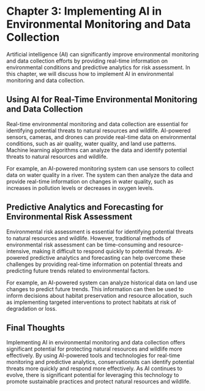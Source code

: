 Chapter 3: Implementing AI in Environmental Monitoring and Data Collection
==========================================================================

Artificial intelligence (AI) can significantly improve environmental monitoring and data collection efforts by providing real-time information on environmental conditions and predictive analytics for risk assessment. In this chapter, we will discuss how to implement AI in environmental monitoring and data collection.

Using AI for Real-Time Environmental Monitoring and Data Collection
-------------------------------------------------------------------

Real-time environmental monitoring and data collection are essential for identifying potential threats to natural resources and wildlife. AI-powered sensors, cameras, and drones can provide real-time data on environmental conditions, such as air quality, water quality, and land use patterns. Machine learning algorithms can analyze the data and identify potential threats to natural resources and wildlife.

For example, an AI-powered monitoring system can use sensors to collect data on water quality in a river. The system can then analyze the data and provide real-time information on changes in water quality, such as increases in pollution levels or decreases in oxygen levels.

Predictive Analytics and Forecasting for Environmental Risk Assessment
----------------------------------------------------------------------

Environmental risk assessment is essential for identifying potential threats to natural resources and wildlife. However, traditional methods of environmental risk assessment can be time-consuming and resource-intensive, making it difficult to respond quickly to potential threats. AI-powered predictive analytics and forecasting can help overcome these challenges by providing real-time information on potential threats and predicting future trends related to environmental factors.

For example, an AI-powered system can analyze historical data on land use changes to predict future trends. This information can then be used to inform decisions about habitat preservation and resource allocation, such as implementing targeted interventions to protect habitats at risk of degradation or loss.

Final Thoughts
--------------

Implementing AI in environmental monitoring and data collection offers significant potential for protecting natural resources and wildlife more effectively. By using AI-powered tools and technologies for real-time monitoring and predictive analytics, conservationists can identify potential threats more quickly and respond more effectively. As AI continues to evolve, there is significant potential for leveraging this technology to promote sustainable practices and protect natural resources and wildlife.
